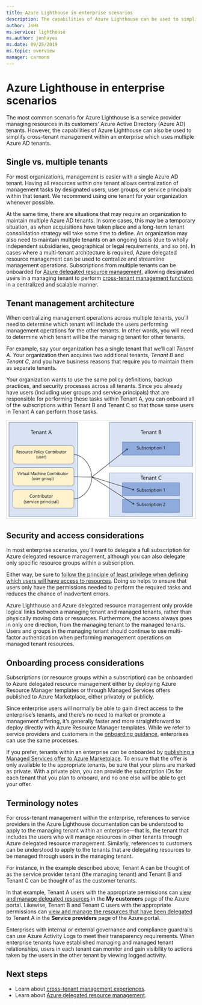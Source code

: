 ```yaml
---
title: Azure Lighthouse in enterprise scenarios
description: The capabilities of Azure Lighthouse can be used to simplify cross-tenant management within an enterprise which uses multiple Azure AD tenants.
author: JnHs
ms.service: lighthouse
ms.author: jenhayes
ms.date: 09/25/2019
ms.topic: overview
manager: carmonm
---
```


# Azure Lighthouse in enterprise scenarios

The most common scenario for Azure Lighthouse is a service provider managing resources in its customers’ Azure  Active Directory (Azure AD) tenants. However, the capabilities of Azure Lighthouse can also be used to simplify cross-tenant management within an enterprise which uses multiple Azure AD tenants.

## Single vs. multiple tenants

For most organizations, management is easier with a single Azure AD tenant. Having all resources within one tenant allows centralization of management tasks by designated users, user groups, or service principals within that tenant. We recommend using one tenant for your organization whenever possible.

At the same time, there are situations that may require an organization to maintain multiple Azure AD tenants. In some cases, this may be a temporary situation, as when acquisitions have taken place and a long-term tenant consolidation strategy will take some time to define. An organization may also need to maintain multiple tenants on an ongoing basis (due to wholly independent subsidiaries, geographical or legal requirements, and so on). In cases where a multi-tenant architecture is required, Azure delegated resource management can be used to centralize and streamline management operations. Subscriptions from multiple tenants can be onboarded for [Azure delegated resource management](azure-delegated-resource-management.md), allowing designated users in a managing tenant to perform [cross-tenant management functions](cross-tenant-management-experience.md) in a centralized and scalable manner.

## Tenant management architecture

When centralizing management operations across multiple tenants, you’ll need to determine which tenant will include the users performing management operations for the other tenants. In other words, you will need to determine which tenant will be the managing tenant for other tenants.

For example, say your organization has a single tenant that we’ll call *Tenant A*. Your organization then acquires two additional tenants, *Tenant B* and *Tenant C*, and you have business reasons that require you to maintain them as separate tenants.

Your organization wants to use the same policy definitions, backup practices, and security processes across all tenants. Since you already have users (including user groups and service principals) that are responsible for performing these tasks within Tenant A, you can onboard all of the subscriptions within Tenant B and Tenant C so that those same users in Tenant A can perform those tasks.

![Users in Tenant A managing resources in Tenant B and Tenant C](../media/enterprise-azure-lighthouse.jpg)

## Security and access considerations

In most enterprise scenarios, you’ll want to delegate a full subscription for Azure delegated resource management, although you can also delegate only specific resource groups within a subscription.

Either way, be sure to [follow the principle of least privilege when defining which users will have access to resources](recommended-security-practices.md#assign-permissions-to-groups-using-the-principle-of-least-privilege). Doing so helps to ensure that users only have the permissions needed to perform the required tasks and reduces the chance of inadvertent errors.

Azure Lighthouse and Azure delegated resource management only provide logical links between a managing tenant and managed tenants, rather than physically moving data or resources. Furthermore, the access always goes in only one direction, from the managing tenant to the managed tenants.  Users and groups in the managing tenant should continue to use multi-factor authentication when performing management operations on managed tenant resources.

## Onboarding process considerations

Subscriptions (or resource groups within a subscription) can be onboarded to Azure delegated resource management either by deploying Azure Resource Manager templates or through Managed Services offers published to Azure Marketplace, either privately or publicly.

Since enterprise users will normally be able to gain direct access to the enterprise’s tenants, and there’s no need to market or promote a management offering, it’s generally faster and more straightforward to deploy directly with Azure Resource Manager templates. While we refer to service providers and customers in the [onboarding guidance](../how-to/onboard-customer.md), enterprises can use the same processes.

If you prefer, tenants within an enterprise can be onboarded by [publishing a Managed Services offer to Azure Marketplace](../how-to/publish-managed-services-offers.md). To ensure that the offer is only available to the appropriate tenants, be sure that your plans are marked as private. With a private plan, you can provide the subscription IDs for each tenant that you plan to onboard, and no one else will be able to get your offer.

## Terminology notes

For cross-tenant management within the enterprise, references to service providers in the Azure Lighthouse documentation can be understood to apply to the managing tenant within an enterprise—that is, the tenant that includes the users who will manage resources in other tenants through Azure delegated resource management. Similarly, references to customers can be understood to apply to the tenants that are delegating resources to be managed through users in the managing tenant.

For instance, in the example described above, Tenant A can be thought of as the service provider tenant (the managing tenant) and Tenant B and Tenant C can be thought of as the customer tenants.

In that example, Tenant A users with the appropriate permissions can [view and manage delegated resources](../how-to/view-manage-customers.md) in the **My customers** page of the Azure portal. Likewise, Tenant B and Tenant C users with the appropriate permissions can [view and manage the resources that have been delegated](../how-to/view-manage-service-providers.md) to Tenant A in the **Service providers** page of the Azure portal.

Enterprises with internal or external governance and compliance guardrails can use Azure Activity Logs to meet their transparency requirements. When enterprise tenants have established managing and managed tenant relationships, users in each tenant can monitor and gain visibility to actions taken by the users in the other tenant by viewing logged activity.

## Next steps

- Learn about [cross-tenant management experiences](cross-tenant-management-experience.md).
- Learn about [Azure delegated resource management](azure-delegated-resource-management.md).